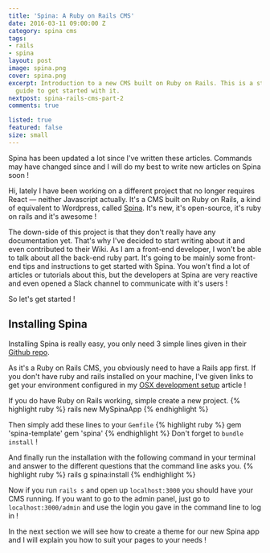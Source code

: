 ```yaml
---
title: 'Spina: A Ruby on Rails CMS'
date: 2016-03-11 09:00:00 Z
category: spina cms
tags:
- rails
- spina
layout: post
image: spina.png
cover: spina.png
excerpt: Introduction to a new CMS built on Ruby on Rails. This is a step by step
  guide to get started with it.
nextpost: spina-rails-cms-part-2
comments: true

listed: true
featured: false
size: small
---
```


<div class="alert alert-warning">
Spina has been updated a lot since I've written these articles. Commands may have changed since and I will do my best to write new articles on Spina soon !
</div>

Hi, lately I have been working on a different project that no longer requires React — neither Javascript actually. It's a CMS built on Ruby on Rails, a kind of equivalent to Wordpress, called [Spina](http://www.spinacms.com/). It's new, it's open-source, it's ruby on rails and it's awesome !

The down-side of this project is that they don't really have any documentation yet. That's why I've decided to start writing about it and even contributed to their Wiki. As I am a front-end developer, I won't be able to talk about all the back-end ruby part. It's going to be mainly some front-end tips and instructions to get started with Spina. You won't find a lot of articles or tutorials about this, but the developers at Spina are very reactive and even opened a Slack channel to communicate with it's users !

So let's get started !

## Installing Spina

Installing Spina is really easy, you only need 3 simple lines given in their [Github repo](https://github.com/denkGroot/Spina).

As it's a Ruby on Rails CMS, you obviously need to have a Rails app first. If you don't have ruby and rails installed on your machine, I've given links to get your environment configured in my [OSX development setup]({{site.baseurl}}/osx-el-capitan-dev-setup/) article !

If you do have Ruby on Rails working, simple create a new project.
{% highlight ruby %}
rails new MySpinaApp
{% endhighlight %}

Then simply add these lines to your `Gemfile`
{% highlight ruby %}
gem 'spina-template'
gem 'spina'
{% endhighlight %}
Don't forget to `bundle install` !

And finally run the installation with the following command in your terminal and answer to the different questions that the command line asks you.
{% highlight ruby %}
rails g spina:install
{% endhighlight %}

Now if you run `rails s` and open up `localhost:3000` you should have your CMS running. If you want to go to the admin panel, just go to `localhost:3000/admin` and use the login you gave in the command line to log in !

In the next section we will see how to create a theme for our new Spina app and I will explain you how to suit your pages to your needs !
